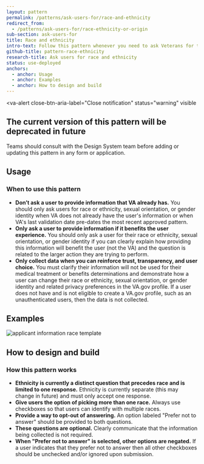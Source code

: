 ```yaml
---
layout: pattern
permalink: /patterns/ask-users-for/race-and-ethnicity
redirect_from:
  - /patterns/ask-users-for/race-ethnicity-or-origin
sub-section: ask-users-for
title: Race and ethnicity
intro-text: Follow this pattern whenever you need to ask Veterans for their race and ethnicity.
github-title: pattern-race-ethnicity
research-title: Ask users for race and ethnicity
status: use-deployed
anchors:
  - anchor: Usage
  - anchor: Examples
  - anchor: How to design and build
---
```


<va-alert
  close-btn-aria-label="Close notification"
  status="warning"
  visible
>
  <h2 slot="headline">
    The current version of this pattern will be deprecated in future
  </h2>
  <div>
    <p className="vads-u-margin-y--0">
      Teams should consult with the Design System team before adding or updating this pattern in any form or application.
    </p>
  </div>
</va-alert>

## Usage

### When to use this pattern

* **Don’t ask a user to provide information that VA already has.** You should only ask users for race or ethnicity, sexual orientation, or gender identity when VA does not already have the user's information or when VA's last validation date pre-dates the most recent approved pattern.
* **Only ask a user to provide information if it benefits the user experience.** You should only ask a user for their race or ethnicity, sexual orientation, or gender identity if you can clearly explain how providing this information will benefit the user (not the VA) and the question is related to the larger action they are trying to perform.
* **Only collect data when you can reinforce trust, transparency, and user choice.** You must clarify their information will not be used for their medical treatment or benefits determinations and demonstrate how a user can change their race or ethnicity, sexual orientation, or gender identity and related privacy preferences in the VA.gov profile. If a user does not have and is not eligible to create a VA.gov profile, such as an unauthenticated users, then the data is not collected.

## Examples

![applicant information race template]({{site.baseurl}}/images/patterns/ask-users-for/race-and-ethnicity/race-ethnicity-or-origin.png) 

## How to design and build 

### How this pattern works

* **Ethnicity is currently a distinct question that precedes race and is limited to one response.** Ethnicity is currently separate (this may change in future) and must only accept one response.
* **Give users the option of picking more than one race.** Always use checkboxes so that users can identify with multiple races. 
* **Provide a way to opt-out of answering.** An option labeled "Prefer not to answer" should be provided to both questions.
* **These questions are optional.** Clearly communicate that the information being collected is not required.
* **When "Prefer not to answer" is selected, other options are negated.** If a user indicates that they prefer not to answer then all other checkboxes should be unchecked and/or ignored upon submission.
